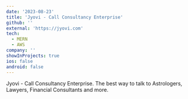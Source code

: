 ```yaml
---
date: '2023-08-23'
title: 'Jyovi - Call Consultancy Enterprise'
github: ''
external: 'https://jyovi.com'
tech:
  - MERN
  - AWS
company: ''
showInProjects: true
ios: false
android: false
---
```


Jyovi - Call Consultancy Enterprise. The best way to talk to Astrologers, Lawyers, Financial Consultants and more.